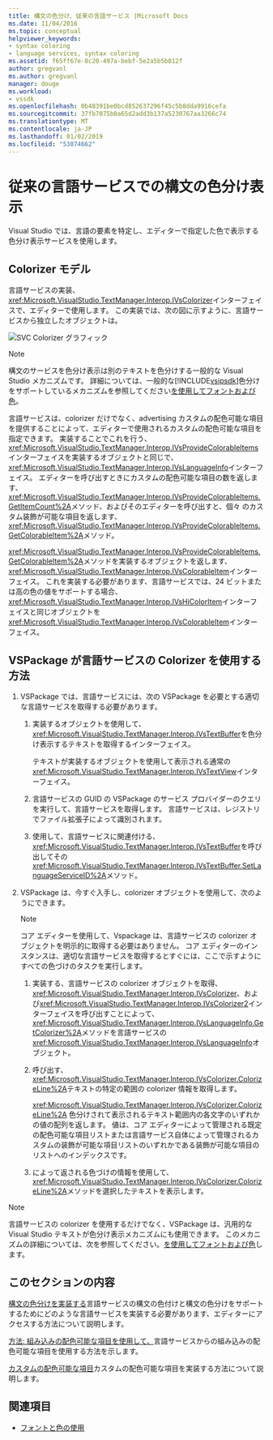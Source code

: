 ```yaml
---
title: 構文の色分け、従来の言語サービス |Microsoft Docs
ms.date: 11/04/2016
ms.topic: conceptual
helpviewer_keywords:
- syntax coloring
- language services, syntax coloring
ms.assetid: f65ff67e-8c20-497a-bebf-5e2a5b5b012f
author: gregvanl
ms.author: gregvanl
manager: douge
ms.workload:
- vssdk
ms.openlocfilehash: 0b48391be0bcd852637296f45c5b8dda9916cefa
ms.sourcegitcommit: 37fb7075b0a65d2add3b137a5230767aa3266c74
ms.translationtype: MT
ms.contentlocale: ja-JP
ms.lasthandoff: 01/02/2019
ms.locfileid: "53874662"
---
```

# <a name="syntax-coloring-in-a-legacy-language-service"></a>従来の言語サービスでの構文の色分け表示

Visual Studio では、言語の要素を特定し、エディターで指定した色で表示する色分け表示サービスを使用します。

## <a name="colorizer-model"></a>Colorizer モデル
 言語サービスの実装、<xref:Microsoft.VisualStudio.TextManager.Interop.IVsColorizer>インターフェイスで、エディターで使用します。 この実装では、次の図に示すように、言語サービスから独立したオブジェクトは。

 ![SVC Colorizer グラフィック](../../extensibility/internals/media/figlgsvccolorizer.gif)

> [!NOTE]
>  構文のサービスを色分け表示は別のテキストを色分けする一般的な Visual Studio メカニズムです。 詳細については、一般的な[!INCLUDE[vsipsdk](../../extensibility/includes/vsipsdk_md.md)]色分けをサポートしているメカニズムを参照してください[を使用してフォントおよび色](../../extensibility/using-fonts-and-colors.md)。

 言語サービスは、colorizer だけでなく、advertising カスタムの配色可能な項目を提供することによって、エディターで使用されるカスタムの配色可能な項目を指定できます。 実装することでこれを行う、<xref:Microsoft.VisualStudio.TextManager.Interop.IVsProvideColorableItems>インターフェイスを実装するオブジェクトと同じで、<xref:Microsoft.VisualStudio.TextManager.Interop.IVsLanguageInfo>インターフェイス。 エディターを呼び出すときにカスタムの配色可能な項目の数を返します、<xref:Microsoft.VisualStudio.TextManager.Interop.IVsProvideColorableItems.GetItemCount%2A>メソッド、およびそのエディターを呼び出すと、個々 のカスタム装飾が可能な項目を返します、<xref:Microsoft.VisualStudio.TextManager.Interop.IVsProvideColorableItems.GetColorableItem%2A>メソッド。

 <xref:Microsoft.VisualStudio.TextManager.Interop.IVsProvideColorableItems.GetColorableItem%2A>メソッドを実装するオブジェクトを返します、<xref:Microsoft.VisualStudio.TextManager.Interop.IVsColorableItem>インターフェイス。 これを実装する必要があります、言語サービスでは、24 ビットまたは高の色の値をサポートする場合、<xref:Microsoft.VisualStudio.TextManager.Interop.IVsHiColorItem>インターフェイスと同じオブジェクトを<xref:Microsoft.VisualStudio.TextManager.Interop.IVsColorableItem>インターフェイス。

## <a name="how-a-vspackage-uses-a-language-service-colorizer"></a>VSPackage が言語サービスの Colorizer を使用する方法

1.  VSPackage では、言語サービスには、次の VSPackage を必要とする適切な言語サービスを取得する必要があります。

    1.  実装するオブジェクトを使用して、<xref:Microsoft.VisualStudio.TextManager.Interop.IVsTextBuffer>を色分け表示するテキストを取得するインターフェイス。

         テキストが実装するオブジェクトを使用して表示される通常の<xref:Microsoft.VisualStudio.TextManager.Interop.IVsTextView>インターフェイス。

    2.  言語サービスの GUID の VSPackage のサービス プロバイダーのクエリを実行して、言語サービスを取得します。 言語サービスは、レジストリでファイル拡張子によって識別されます。

    3.  使用して、言語サービスに関連付ける、<xref:Microsoft.VisualStudio.TextManager.Interop.IVsTextBuffer>を呼び出してその<xref:Microsoft.VisualStudio.TextManager.Interop.IVsTextBuffer.SetLanguageServiceID%2A>メソッド。

2.  VSPackage は、今すぐ入手し、colorizer オブジェクトを使用して、次のようにできます。

    > [!NOTE]
    > コア エディターを使用して、Vspackage は、言語サービスの colorizer オブジェクトを明示的に取得する必要はありません。 コア エディターのインスタンスは、適切な言語サービスを取得するとすぐには、ここで示すようにすべての色づけのタスクを実行します。

    1.  実装する、言語サービスの colorizer オブジェクトを取得、 <xref:Microsoft.VisualStudio.TextManager.Interop.IVsColorizer>、および<xref:Microsoft.VisualStudio.TextManager.Interop.IVsColorizer2>インターフェイスを呼び出すことによって、<xref:Microsoft.VisualStudio.TextManager.Interop.IVsLanguageInfo.GetColorizer%2A>メソッドを言語サービスの<xref:Microsoft.VisualStudio.TextManager.Interop.IVsLanguageInfo>オブジェクト。

    2.  呼び出す、<xref:Microsoft.VisualStudio.TextManager.Interop.IVsColorizer.ColorizeLine%2A>テキストの特定の範囲の colorizer 情報を取得します。

         <xref:Microsoft.VisualStudio.TextManager.Interop.IVsColorizer.ColorizeLine%2A> 色分けされて表示されるテキスト範囲内の各文字のいずれかの値の配列を返します。 値は、コア エディターによって管理される既定の配色可能な項目リストまたは言語サービス自体によって管理されるカスタムの装飾が可能な項目リストのいずれかである装飾が可能な項目のリストへのインデックスです。

    3.  によって返される色づけの情報を使用して、<xref:Microsoft.VisualStudio.TextManager.Interop.IVsColorizer.ColorizeLine%2A>メソッドを選択したテキストを表示します。

> [!NOTE]
>  言語サービスの colorizer を使用するだけでなく、VSPackage は、汎用的な Visual Studio テキストが色分け表示メカニズムにも使用できます。 このメカニズムの詳細については、次を参照してください。[を使用してフォントおよび色](../../extensibility/using-fonts-and-colors.md)します。

## <a name="in-this-section"></a>このセクションの内容
 [構文の色分けを実装する](../../extensibility/internals/implementing-syntax-coloring.md)言語サービスの構文の色付けと構文の色分けをサポートするためにどのような言語サービスを実装する必要があります、エディターにアクセスする方法について説明します。

 [方法: 組み込みの配色可能な項目を使用して、](../../extensibility/internals/how-to-use-built-in-colorable-items.md)言語サービスからの組み込みの配色可能な項目を使用する方法を示します。

 [カスタムの配色可能な項目](../../extensibility/internals/custom-colorable-items.md)カスタムの配色可能な項目を実装する方法について説明します。

## <a name="see-also"></a>関連項目

- [フォントと色の使用](../../extensibility/using-fonts-and-colors.md)